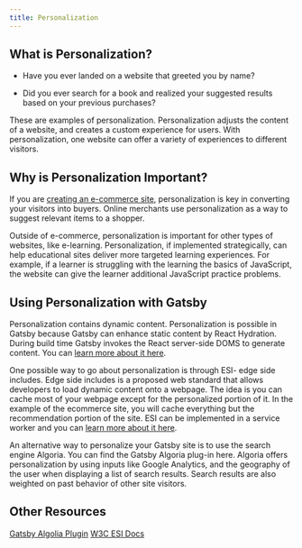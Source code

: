 ```yaml
---
title: Personalization
---
```


## What is Personalization?

- Have you ever landed on a website that greeted you by name?

- Did you ever search for a book and realized your suggested results based on your previous purchases?

These are examples of personalization. Personalization adjusts the content of a website, and creates a custom experience for users. With personalization, one website can offer a variety of experiences to different visitors.

## Why is Personalization Important?

If you are [creating an e-commerce site](https://www.gatsbyjs.org/tutorial/ecommerce-tutorial/), personalization is key in converting your visitors into buyers. Online merchants use personalization as a way to suggest relevant items to a shopper.

Outside of e-commerce, personalization is important for other types of websites, like e-learning. Personalization, if implemented strategically, can help educational sites deliver more targeted learning experiences. For example, if a learner is struggling with the learning the basics of JavaScript, the website can give the learner additional JavaScript practice problems.

## Using Personalization with Gatsby

Personalization contains dynamic content. Personalization is possible in Gatsby because Gatsby can enhance static content by React Hydration. During build time Gatsby invokes the React server-side DOMS to generate content. You can [learn more about it here](https://www.gatsbyjs.org/blog/2018-10-15-beyond-static-intro/#hydration).

One possible way to go about personalization is through ESI- edge side includes. Edge side includes is a proposed web standard that allows developers to load dynamic content onto a webpage. The idea is you can cache most of your webpage except for the personalized portion of it. In the example of the ecommerce site, you will cache everything but the recommendation portion of the site. ESI can be implemented in a service worker and you can [learn more about it here](https://blog.cloudflare.com/edge-side-includes-with-cloudflare-workers/).

An alternative way to personalize your Gatsby site is to use the search engine Algoria. You can find the Gatsby Algoria plug-in here. Algoria offers personalization by using inputs like Google Analytics, and the geography of the user when displaying a list of search results. Search results are also weighted on past behavior of other site visitors.

## Other Resources

[Gatsby Algolia Plugin](https://www.gatsbyjs.org/packages/gatsby-plugin-algolia/)
[W3C ESI Docs](https://www.w3.org/TR/esi-lang)
